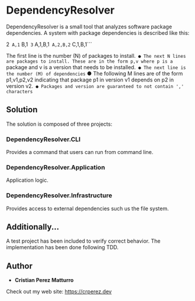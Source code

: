 # DependencyResolver

DependencyResolver is a small tool that analyzes software package dependencies. A system with package
dependencies is described like this:

2```
A,1```
B,1```
3```
A,1,B,1```
A,2,B,2```
C,1,B,1```

The first line is the number (N) of packages to install.```
● The next N lines are packages to install. These are in the form p,v where p is a```
package and v is a version that needs to be installed.```
● The next line is the number (M) of dependencies```
● The following M lines are of the form p1,v1,p2,v2 indicating that package p1 in
version v1 depends on p2 in version v2.```
● Packages and version are guaranteed to not contain ',' characters```

## Solution

The solution is composed of three projects:

### DependencyResolver.CLI
Provides a command that users can run from command line.

### DependencyResolver.Application
Application logic.

### DependencyResolver.Infrastructure
Provides access to external dependencies such us the file system. 


## Additionally...

A test project has been included to verify correct behavior. The implementation
has been done following TDD. 

## Author

* **Cristian Perez Matturro** 

Check out my web site: https://crperez.dev
